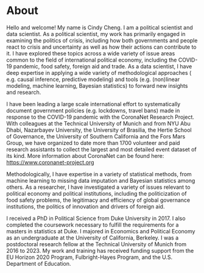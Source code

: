 # About


Hello and welcome! My name is Cindy Cheng. I am a political scientist and data scientist.  As a political scientist, my work has primarily engaged in examining the politics of crisis, including how both governments and people react to crisis and uncertainty as well as how their actions can contribute to it. I have explored these topics across a wide variety of issue areas common to the field of international political economy, including the COVID-19 pandemic, food safety, foreign aid and trade.  As a data scientist, I have deep expertise in applying a wide variety of methodological approaches ( e.g. causal inference, predictive modeling) and tools (e.g. (non)linear modeling, machine learning, Bayesian statistics) to forward new insights and research. 

I have been leading a large scale international effort to systematically document government policies (e.g. lockdowns, travel bans) made in response to the COVID-19 pandemic with the CoronaNet Research Project. With colleagues at the Technical University of Munich and from NYU Abu Dhabi, Nazarbayev University, the University of Brasilia, the Hertie School of Governance, the University of Southern California and the Fors Mars Group, we have organized to date more than 1700 volunteer and paid research assistants to collect the largest and most detailed event dataset of its kind. More information about CoronaNet can be found here: https://www.coronanet-project.org

Methodologically, I have expertise in a variety of statistical methods, from machine learning to missing data imputation and Bayesian statistics among others. As a researcher, I have investigated a variety of issues relevant to political economy and political institutions, including the politicization of food safety problems, the legitimacy and efficiency of global governance institutions, the politics of innovation and drivers of foreign aid.  


I received a PhD in Political Science from Duke University in 2017. I also completed the coursework necessary to fulfill the requirements for a masters in statistics at Duke. I majored in Economics and Political Economy as an undergraduate at the University of California, Berkeley. I was a postdoctoral research fellow at the Technical University of Munich from 2016 to 2023. My work and training has received funding support from the EU Horizon 2020 Program, Fulbright-Hayes Program, and the U.S. Department of Education. 
